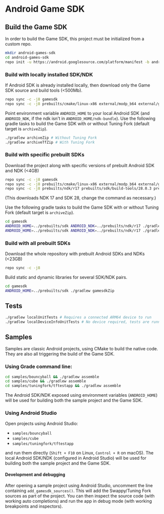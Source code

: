 # Android Game SDK

## Build the Game SDK

In order to build the Game SDK, this project must be initialized from a custom repo.

```bash
mkdir android-games-sdk
cd android-games-sdk
repo init -u https://android.googlesource.com/platform/manifest -b android-games-sdk
```
### Build with locally installed SDK/NDK

If Android SDK is already installed locally, then download only the Game SDK source and build tools (<500Mb).

```bash
repo sync -c -j8 gamesdk 
repo sync -c -j8 prebuilts/cmake/linux-x86 external/modp_b64 external/googletest external/nanopb-c external/protobuf
```

Point environment variable `ANDROID_HOME` to your local Android SDK (and `ANDROID_NDK`, if the ndk isn't in `ANDROID_HOME/ndk-bundle`).
Use the following gradle tasks to build the Game SDK with or without Tuning Fork (default target is `archiveZip`).

```bash
./gradlew archiveZip # Without Tuning Fork
./gradlew archiveTfZip # With Tuning Fork
```

### Build with specific prebuilt SDKs

Download the project along with specific versions of prebuilt Android SDK and NDK (<4GB)

```bash
repo sync -c -j8 gamesdk 
repo sync -c -j8 prebuilts/cmake/linux-x86 external/modp_b64 external/googletest external/nanopb-c external/protobuf
repo sync -c -j8 prebuilts/ndk/r17 prebuilts/sdk/build-tools/28.0.3 prebuilts/sdk/platforms/android-28 
```
(This downloads NDK 17 and SDK 28, change the command as necessary.)

Use the following gradle tasks to build the Game SDK with or without Tuning Fork (default target is `archiveZip`).

```bash
cd gamesdk
ANDROID_HOME=../prebuilts/sdk ANDROID_NDK=../prebuilts/ndk/r17 ./gradlew archiveZip # Without Tuning Fork
ANDROID_HOME=../prebuilts/sdk ANDROID_NDK=../prebuilts/ndk/r17 ./gradlew archiveTfZip # With Tuning Fork
```

### Build with all prebuilt SDKs

Download the whole repository with prebuilt Android SDKs and NDKs (<23GB)

```bash
repo sync -c -j8  
```

Build static and dynamic libraries for several SDK/NDK pairs.

```bash
cd gamesdk
ANDROID_HOME=../prebuilts/sdk ./gradlew gamesdkZip
```

## Tests

```bash
./gradlew localUnitTests # Requires a connected ARM64 device to run
./gradlew localDeviceInfoUnitTests # No device required, tests are running on host
```

## Samples

Samples are classic Android projects, using CMake to build the native code. They are also all triggering the build of the Game SDK.

### Using Grade command line:

```bash
cd samples/bouncyball && ./gradlew assemble
cd samples/cube && ./gradlew assemble
cd samples/tuningfork/tftestapp && ./gradlew assemble
```

The Android SDK/NDK exposed using environment variables (`ANDROID_HOME`) will be used for building both the sample project and the Game SDK.

### Using Android Studio

Open projects using Android Studio:

* `samples/bouncyball`
* `samples/cube`
* `samples/tuningfork/tftestapp`

and run them directly (`Shift + F10` on Linux, `Control + R` on macOS). The local Android SDK/NDK (configured in Android Studio) will be used for building both the sample project and the Game SDK.

#### Development and debugging

After opening a sample project using Android Studio, uncomment the line containing `add_gamesdk_sources()`.
This will add the Swappy/Tuning Fork sources as part of the project. You can then inspect the source code (with working auto completions) and run the app in debug mode (with working breakpoints and inspectors).

